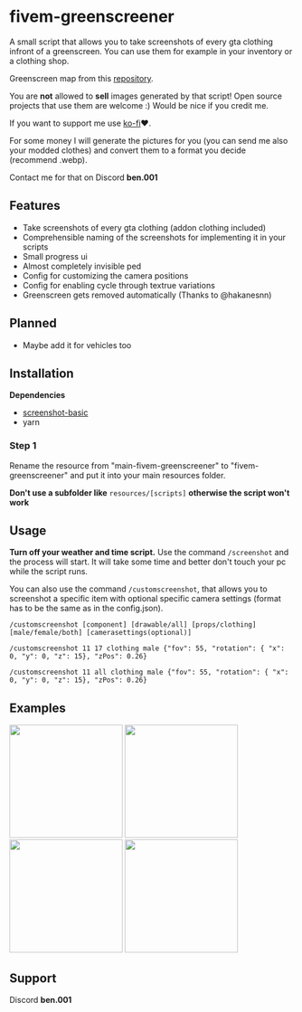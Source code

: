 # fivem-greenscreener
A small script that allows you to take screenshots of every gta clothing infront of a greenscreen.
You can use them for example in your inventory or a clothing shop.

Greenscreen map from this [repository](https://github.com/Stuyk/altv-greenscreener).

You are **not** allowed to **sell** images generated by that script! Open source projects that use them are welcome :) Would be nice if you credit me.

If you want to support me use [ko-fi](https://ko-fi.com/bentix)❤️​.

For some money I will generate the pictures for you (you can send me also your modded clothes) and convert them to a format you decide (recommend .webp).

Contact me for that on Discord **ben.001**

## Features
- Take screenshots of every gta clothing (addon clothing included)
- Comprehensible naming of the screenshots for implementing it in your scripts
- Small progress ui
- Almost completely invisible ped
- Config for customizing the camera positions
- Config for enabling cycle through textrue variations
- Greenscreen gets removed automatically (Thanks to @hakanesnn)

## Planned
- Maybe add it for vehicles too

## Installation
**Dependencies**
- [screenshot-basic](https://github.com/citizenfx/screenshot-basic)
- yarn

### Step 1
Rename the resource from "main-fivem-greenscreener" to "fivem-greenscreener" and put it into your main resources folder.

**Don't use a subfolder like** `resources/[scripts]` **otherwise the script won't work**

## Usage
**Turn off your weather and time script.**
Use the command `/screenshot` and the process will start.
It will take some time and better don't touch your pc while the script runs.

You can also use the command `/customscreenshot`, that allows you to screenshot a specific item with optional specific camera settings (format has to be the same as in the config.json).

`/customscreenshot [component] [drawable/all] [props/clothing] [male/female/both] [camerasettings(optional)]`

`/customscreenshot 11 17 clothing male {"fov": 55, "rotation": { "x": 0, "y": 0, "z": 15}, "zPos": 0.26}`

`/customscreenshot 11 all clothing male {"fov": 55, "rotation": { "x": 0, "y": 0, "z": 15}, "zPos": 0.26}`

## Examples
<img src="https://i.imgur.com/2WJyGgy.png" width="200"> <img src="https://i.imgur.com/aAQwU4d.png" width="200">
<img src="https://i.imgur.com/EqY5Inu.png" width="200"> <img src="https://i.imgur.com/ctTF9M9.png" width="200">

## Support
Discord **ben.001**
